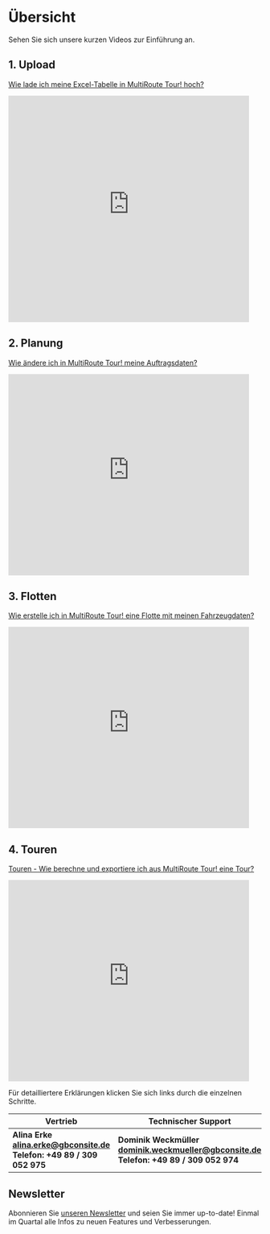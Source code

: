 # Übersicht

Sehen Sie sich unsere kurzen Videos zur Einführung an.

## 1. Upload

[Wie lade ich meine Excel-Tabelle in MultiRoute Tour! hoch?](https://youtu.be/MH_X33FIeZ4)

<iframe width="95%" height="450" src="https://www.youtube-nocookie.com/embed/MH_X33FIeZ4" title="YouTube video player" frameborder="0" allow="accelerometer; autoplay; clipboard-write; encrypted-media; gyroscope; picture-in-picture" allowfullscreen></iframe>

## 2. Planung
[Wie ändere ich in MultiRoute Tour! meine Auftragsdaten?](https://youtu.be/6g8or6JhefA)

<iframe width="95%" height="400" src="https://www.youtube-nocookie.com/embed/6g8or6JhefA" title="YouTube video player" frameborder="0" allow="accelerometer; autoplay; clipboard-write; encrypted-media; gyroscope; picture-in-picture" allowfullscreen></iframe>

## 3. Flotten
[Wie erstelle ich in MultiRoute Tour! eine Flotte mit meinen Fahrzeugdaten?](https://youtu.be/P-ZWiFxW47w)

<iframe width="95%" height="400" src="https://www.youtube-nocookie.com/embed/P-ZWiFxW47w" title="YouTube video player" frameborder="0" allow="accelerometer; autoplay; clipboard-write; encrypted-media; gyroscope; picture-in-picture" allowfullscreen></iframe>

## 4. Touren 
[Touren - Wie berechne und exportiere ich aus MultiRoute Tour! eine Tour?](https://youtu.be/KBVUdJhmuG0)

<iframe width="95%" height="400" src="https://www.youtube-nocookie.com/embed/KBVUdJhmuG0" title="YouTube video player" frameborder="0" allow="accelerometer; autoplay; clipboard-write; encrypted-media; gyroscope; picture-in-picture" allowfullscreen></iframe>

Für detailliertere Erklärungen klicken Sie sich links durch die einzelnen Schritte.

|Vertrieb|Technischer Support|
|---|---|
|**Alina Erke<br>[alina.erke@gbconsite.de](mailto:alina.erke@gbconsite.de)<br>Telefon: +49 89 / 309 052 975**|**Dominik Weckmüller<br>[dominik.weckmueller@gbconsite.de](mailto:dominik.weckmueller@gbconsite.de)<br>Telefon: +49 89 / 309 052 974**|


## Newsletter 
Abonnieren Sie [unseren Newsletter](https://publ.maillist-manage.com/ua/Optin?od=11287eca5605b8&zx=1283976e&lD=11669435b1efc0ce&n=11699f75114c2c8&sD=11669435b1f80da7) und seien Sie immer up-to-date! Einmal im Quartal alle Infos zu neuen Features und Verbesserungen.
